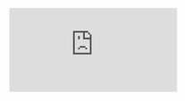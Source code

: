 ![PDF](https://github.com/Ahmed-Zahran-AZ/Digital-Design-Workshop-IEEEASUSB/blob/main/Assignments/Assignment%2001/Assignment%2001.pdf)
